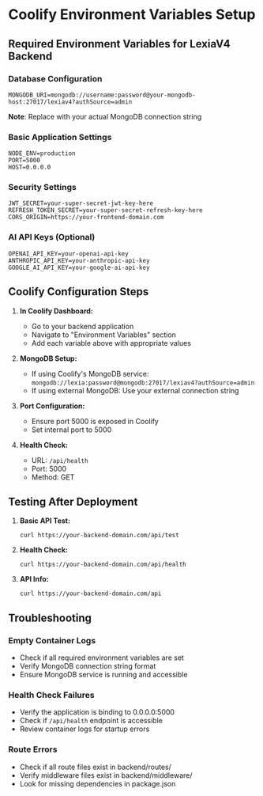 # Coolify Environment Variables Setup

## Required Environment Variables for LexiaV4 Backend

### Database Configuration
```
MONGODB_URI=mongodb://username:password@your-mongodb-host:27017/lexiav4?authSource=admin
```
**Note**: Replace with your actual MongoDB connection string

### Basic Application Settings
```
NODE_ENV=production
PORT=5000
HOST=0.0.0.0
```

### Security Settings
```
JWT_SECRET=your-super-secret-jwt-key-here
REFRESH_TOKEN_SECRET=your-super-secret-refresh-key-here
CORS_ORIGIN=https://your-frontend-domain.com
```

### AI API Keys (Optional)
```
OPENAI_API_KEY=your-openai-api-key
ANTHROPIC_API_KEY=your-anthropic-api-key
GOOGLE_AI_API_KEY=your-google-ai-api-key
```

## Coolify Configuration Steps

1. **In Coolify Dashboard:**
   - Go to your backend application
   - Navigate to "Environment Variables" section
   - Add each variable above with appropriate values

2. **MongoDB Setup:**
   - If using Coolify's MongoDB service: `mongodb://lexia:password@mongodb:27017/lexiav4?authSource=admin`
   - If using external MongoDB: Use your external connection string

3. **Port Configuration:**
   - Ensure port 5000 is exposed in Coolify
   - Set internal port to 5000

4. **Health Check:**
   - URL: `/api/health`
   - Port: 5000
   - Method: GET

## Testing After Deployment

1. **Basic API Test:**
   ```
   curl https://your-backend-domain.com/api/test
   ```

2. **Health Check:**
   ```
   curl https://your-backend-domain.com/api/health
   ```

3. **API Info:**
   ```
   curl https://your-backend-domain.com/api
   ```

## Troubleshooting

### Empty Container Logs
- Check if all required environment variables are set
- Verify MongoDB connection string format
- Ensure MongoDB service is running and accessible

### Health Check Failures
- Verify the application is binding to 0.0.0.0:5000
- Check if `/api/health` endpoint is accessible
- Review container logs for startup errors

### Route Errors
- Check if all route files exist in backend/routes/
- Verify middleware files exist in backend/middleware/
- Look for missing dependencies in package.json